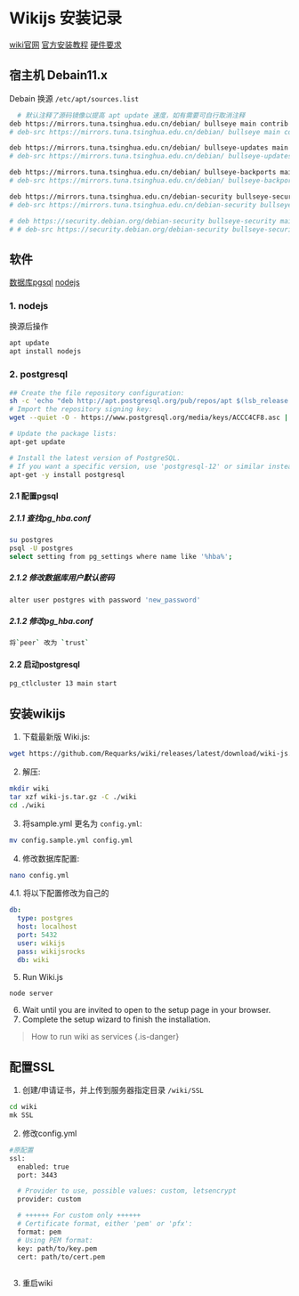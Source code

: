 # Wikijs 安装记录
[wiki官网](https://js.wiki/)
[官方安装教程](https://docs.requarks.io/en/install/linux)
[硬件要求](https://docs.requarks.io/install/requirements)
## 宿主机 Debain11.x
 Debain 换源
 `/etc/apt/sources.list`
```bash
  # 默认注释了源码镜像以提高 apt update 速度，如有需要可自行取消注释
deb https://mirrors.tuna.tsinghua.edu.cn/debian/ bullseye main contrib non-free
# deb-src https://mirrors.tuna.tsinghua.edu.cn/debian/ bullseye main contrib non-free

deb https://mirrors.tuna.tsinghua.edu.cn/debian/ bullseye-updates main contrib non-free
# deb-src https://mirrors.tuna.tsinghua.edu.cn/debian/ bullseye-updates main contrib non-free

deb https://mirrors.tuna.tsinghua.edu.cn/debian/ bullseye-backports main contrib non-free
# deb-src https://mirrors.tuna.tsinghua.edu.cn/debian/ bullseye-backports main contrib non-free

deb https://mirrors.tuna.tsinghua.edu.cn/debian-security bullseye-security main contrib non-free
# deb-src https://mirrors.tuna.tsinghua.edu.cn/debian-security bullseye-security main contrib non-free

# deb https://security.debian.org/debian-security bullseye-security main contrib non-free
# # deb-src https://security.debian.org/debian-security bullseye-security main contrib non-free
```
  
## 软件
[数据库pgsql](https://www.postgresql.org/download/linux/debian/)
[nodejs](/home)

### 1. nodejs
换源后操作
```bash
apt update
apt install nodejs
```
### 2. postgresql
```bash
## Create the file repository configuration:
sh -c 'echo "deb http://apt.postgresql.org/pub/repos/apt $(lsb_release -cs)-pgdg main" > /etc/apt/sources.list.d/pgdg.list'
# Import the repository signing key:
wget --quiet -O - https://www.postgresql.org/media/keys/ACCC4CF8.asc | apt-key add -

# Update the package lists:
apt-get update

# Install the latest version of PostgreSQL.
# If you want a specific version, use 'postgresql-12' or similar instead of 'postgresql':
apt-get -y install postgresql
```

#### 2.1 配置pgsql
##### 2.1.1 查找pg_hba.conf
```bash
su postgres
psql -U postgres
select setting from pg_settings where name like '%hba%';
```
##### 2.1.2 修改数据库用户默认密码
```bash
alter user postgres with password 'new_password'
```
##### 2.1.2 修改pg_hba.conf
```bash
将`peer` 改为 `trust`
```
#### 2.2 启动postgresql
```bash
pg_ctlcluster 13 main start
```

## 安装wikijs
1. 下载最新版 Wiki.js:
  ```bash
  wget https://github.com/Requarks/wiki/releases/latest/download/wiki-js.tar.gz
  ```
2. 解压:
  ```bash
  mkdir wiki
  tar xzf wiki-js.tar.gz -C ./wiki
  cd ./wiki
  ```
3. 将sample.yml 更名为 `config.yml`:
  ```bash
  mv config.sample.yml config.yml
  ```
4. 修改数据库配置:
  ```bash
  nano config.yml
  ```
  4.1. 将以下配置修改为自己的
  ```yml
  db:
    type: postgres
    host: localhost
    port: 5432
    user: wikijs
    pass: wikijsrocks
    db: wiki
  ```

5. Run Wiki.js
  ```bash
  node server
  ```
6. Wait until you are invited to open to the setup page in your browser.
7. Complete the setup wizard to finish the installation.

>How to run wiki as services
{.is-danger}
 
## 配置SSL
1. 创建/申请证书，并上传到服务器指定目录 `/wiki/SSL`
```bash
cd wiki
mk SSL
```

2. 修改config.yml
```bash
#原配置
ssl:
  enabled: true
  port: 3443

  # Provider to use, possible values: custom, letsencrypt
  provider: custom

  # ++++++ For custom only ++++++
  # Certificate format, either 'pem' or 'pfx':
  format: pem
  # Using PEM format:
  key: path/to/key.pem
  cert: path/to/cert.pem
  
```
3. 重启wiki




